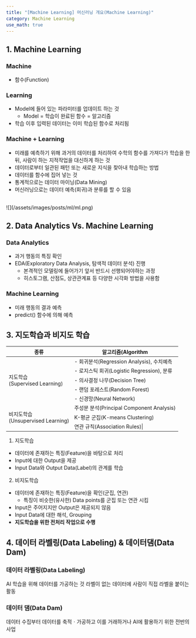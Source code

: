 ```yaml
---
title: "[Machine Learning] 머신러닝 개요(Machine Learning)"
category: Machine Learning
use_math: true
---
```


## 1. Machine Learning
### Machine
- 함수(Function)

### Learning
- Model에 들어 있는 파라미터를 업데이트 하는 것
  - Model = 학습이 완료된 함수 = 알고리즘 
- 학습 이후 입력된 데이터는 이미 학습된 함수로 처리됨

### Machine + Learning
- 미래를 예측하기 위해 과거의 데이터를 처리하여 수학의 함수를 가져다가 학습을 한 뒤, 사람이 하는 지적작업을 대신하게 하는 것
- 데이터로부터 일관된 패턴 또는 새로운 지식을 찾아내 학습하는 방법
- 데이터를 함수에 집어 넣는 것
- 통계적으로는 데이터 마이닝(Data Mining)
- 머신러닝으로는 데이터 예측(회귀)과 분류를 할 수 있음

<br>
![](/assets/images/posts/ml/ml.png)
<br>

## 2. Data Analytics Vs. Machine Learning
### Data Analytics
- 과거 행동의 특징 확인
- EDA(Exploratory Data Analysis, 탐색적 데이터 분석) 진행
    - 본격적인 모델링에 들어가기 앞서 반드시 선행되어야하는 과정
    - 히스토그램, 산점도, 상관관계표 등 다양한 시각화 방법을 사용함 
  
### Machine Learning
- 미래 행동의 결과 예측
- predict() 함수에 의해 예측

## 3. 지도학습과 비지도 학습

<table>
    <thead>
        <th>종류</th>
        <th>알고리즘(Algorithm</th>
    </thead>
    <tbody>
        <tr>
            <td rowspan=5>지도학습<br>(Supervised Learning)</td>
            <td>- 회귀분석(Regression Analysis), 수치예측</td>
        </tr>
        <tr>
            <td>- 로지스틱 회귀(Logistic Regression), 분류</td>
        </tr>
        <tr>
            <td>- 의사결정 나무(Decision Tree)</td>
        </tr>
        <tr>
            <td>- 랜덤 포레스트(Random Forest)</td>
        </tr>
        <tr>
            <td>- 신경망(Neural Network)</td>
        </tr>
        <tr>
            <td rowspan=3>비지도학습<br>(Unsupervised Learning)</td>
            <td>주성분 분석(Principal Component Analysis)</td>
        </tr>
        <tr>
            <td>K-평균 군집(K-means Clustering)</td>
        </tr>
        <tr>
            <td>연관 규칙(Association Rules)|</td>
        </tr>
    </tbody>
</table>

1) 지도학습
- 데이터에 존재하는 특징(Feature)을 바탕으로 처리
- Input에 대한 Output을 제공
- Input Data와 Output Data(Label)의 관계를 학습

2) 비지도학습
- 데이터에 존재하는 특징(Feature)을 확인(군집, 연관)
  - 특징이 비슷한(유사한) Data points를 군집 또는 연관 시킴
- Input은 주어지지만 Output은 제공되지 않음
- Input Data에 대한 해석, Grouping
- **지도학습을 위한 전처리 작업으로 수행**

## 4. 데이터 라벨링(Data Labeling) & 데이터댐(Data Dam)
### 데이터 라벨링(Data Labeling)
AI 학습을 위해 데이터를 가공하는 것
라벨이 없는 데이터에 사람이 직접 라벨을 붙이는 활동

### 데이터 댐(Data Dam)
데이터 수집부터 데이터를 축적ㆍ가공하고 이를 거래하거나 AI에 활용하기 위한 전반의 사업
